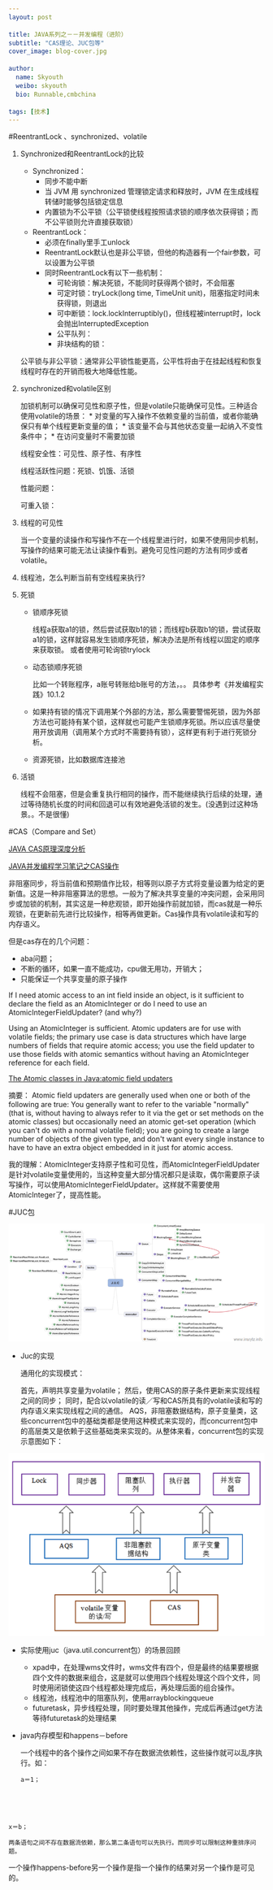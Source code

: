```yaml
---
layout: post

title: JAVA系列之－－并发编程（进阶）
subtitle: "CAS理论、JUC包等"
cover_image: blog-cover.jpg

author:
  name: Skyouth
  weibo: skyouth
  bio: Runnable,cmbchina
  
tags: [技术]
---
```


#ReentrantLock 、synchronized、volatile

1. Synchronized和ReentrantLock的比较
	* Synchronized：
		+ 同步不能中断
		+ 当 JVM 用 synchronized 管理锁定请求和释放时，JVM 在生成线程转储时能够包括锁定信息
		+ 内置锁为不公平锁（公平锁使线程按照请求锁的顺序依次获得锁；而不公平锁则允许直接获取锁）
	* ReentrantLock：
		+ 必须在finally里手工unlock
		+ ReentrantLock默认也是非公平锁，但他的构造器有一个fair参数，可以设置为公平锁
		+ 同时ReentrantLock有以下一些机制：
			- 可轮询锁：解决死锁，不能同时获得两个锁时，不会阻塞
			- 可定时锁：tryLock(long time, TimeUnit unit)，阻塞指定时间未获得锁，则退出
			- 可中断锁：lock.lockInterruptibly()，但线程被interrupt时，lock会抛出InterruptedException 
			- 公平队列：
			- 非块结构的锁：
	

	公平锁与非公平锁：通常非公平锁性能更高，公平性将由于在挂起线程和恢复线程时存在的开销而极大地降低性能。
2. synchronized和volatile区别

	加锁机制可以确保可见性和原子性，但是volatile只能确保可见性。三种适合使用volatile的场景：
		* 对变量的写入操作不依赖变量的当前值，或者你能确保只有单个线程更新变量的值；
		* 该变量不会与其他状态变量一起纳入不变性条件中；
		* 在访问变量时不需要加锁

	线程安全性：可见性、原子性、有序性
	
	线程活跃性问题：死锁、饥饿、活锁
	
	性能问题：
	
	可重入锁：
3. 线程的可见性

	当一个变量的读操作和写操作不在一个线程里进行时，如果不使用同步机制，写操作的结果可能无法让读操作看到。避免可见性问题的方法有同步或者volatile。
4.	线程池，怎么判断当前有空线程来执行?
5.	死锁
	* 锁顺序死锁

		线程a获取a1的锁，然后尝试获取b1的锁；而线程b获取b1的锁，尝试获取a1的锁，这样就容易发生锁顺序死锁，解决办法是所有线程以固定的顺序来获取锁。
或者使用可轮询锁trylock
	* 动态锁顺序死锁
		
		比如一个转账程序，a账号转账给b账号的方法，。。
		具体参考《并发编程实践》10.1.2
	* 如果持有锁的情况下调用某个外部的方法，那么需要警惕死锁，因为外部方法也可能持有某个锁，这样就也可能产生锁顺序死锁。所以应该尽量使用开放调用（调用某个方式时不需要持有锁），这样更有利于进行死锁分析。
	* 资源死锁，比如数据库连接池
6.	活锁

	线程不会阻塞，但是会重复执行相同的操作，而不能继续执行后续的处理，通过等待随机长度的时间和回退可以有效地避免活锁的发生。(没遇到过这种场景。。不是很懂)

#CAS（Compare and Set）

<a href='http://blog.csdn.net/hsuxu/article/details/9467651'>JAVA CAS原理深度分析</a>

<a href='http://blog.csdn.net/aesop_wubo/article/details/7537960'>JAVA并发编程学习笔记之CAS操作</a>

非阻塞同步，将当前值和预期值作比较，相等则以原子方式将变量设置为给定的更新值。这是一种非阻塞算法的思想。一般为了解决共享变量的冲突问题，会采用同步或加锁的机制，其实这是一种悲观锁，即开始操作前就加锁，而cas就是一种乐观锁，在更新前先进行比较操作，相等再做更新。Cas操作具有volatile读和写的内存语义。

但是cas存在的几个问题：
    
   * aba问题；
   * 不断的循环，如果一直不能成功，cpu做无用功，开销大；
   * 只能保证一个共享变量的原子操作

If I need atomic access to an int field inside an object, is it sufficient to declare the field as an AtomicInteger or do I need to use an AtomicIntegerFieldUpdater? (and why?)

Using an AtomicInteger is sufficient. Atomic updaters are for use with volatile fields; the primary use case is data structures which have large numbers of fields that require atomic access; you use the field updater to use those fields with atomic semantics without having an AtomicInteger reference for each field.

<a href='http://www.javamex.com/tutorials/synchronization_concurrency_7_atomic_updaters.shtml'>The Atomic classes in Java:atomic field updaters</a>

摘要：
Atomic field updaters are generally used when one or both of the following are true:
You generally want to refer to the variable "normally" (that is, without having to always refer to it via the get or set methods on the atomic classes) but occasionally need an atomic get-set operation (which you can't do with a normal volatile field);
you are going to create a large number of objects of the given type, and don't want every single instance to have to have an extra object embedded in it just for atomic access.

我的理解：AtomicInteger支持原子性和可见性，而AtomicIntegerFieldUpdater是针对volatile变量使用的，当这种变量大部分情况都只是读取，偶尔需要原子读写操作，可以使用AtomicIntegerFieldUpdater。这样就不需要使用AtomicInteger了，提高性能。

#JUC包

<img src='/images/juc.png'>

* Juc的实现

	通用化的实现模式：

	首先，声明共享变量为volatile；
然后，使用CAS的原子条件更新来实现线程之间的同步；
同时，配合以volatile的读／写和CAS所具有的volatile读和写的内存语义来实现线程之间的通信。
AQS，非阻塞数据结构，原子变量类，这些concurrent包中的基础类都是使用这种模式来实现的，而concurrent包中的高层类又是依赖于这些基础类来实现的。从整体来看，concurrent包的实现示意图如下：
<img src='/images/concurrent.png'>

* 实际使用juc（java.util.concurrent包）的场景回顾	
	

	+ xpad中，在处理wms文件时，wms文件有四个，但是最终的结果要根据四个文件的数据来组合，这是就可以使用四个线程处理这个四个文件，同时使用闭锁使这四个线程都处理完成后，再处理后面的组合操作。
	+ 线程池，线程池中的阻塞队列，使用arrayblockingqueue
	+ futuretask，异步线程处理，同时要处理其他操作，完成后再通过get方法等待futuretask的处理结果
* java内存模型和happens－before

	一个线程中的各个操作之间如果不存在数据流依赖性，这些操作就可以乱序执行。如：
	<pre><code>a＝1；
x＝b；</code></pre>

	两条语句之间不存在数据流依赖，那么第二条语句可以先执行。而同步可以限制这种重排序问题。
一个操作happens-before另一个操作是指一个操作的结果对另一个操作是可见的。


